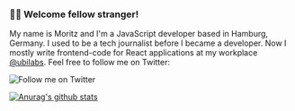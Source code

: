 ### 🙋🏻 Welcome fellow stranger!

My name is Moritz and I'm a JavaScript developer based in Hamburg, Germany. I used to be a tech journalist before I became a developer. Now I mostly write frontend-code for React applications at my workplace [@ubilabs](https://github.com/ubilabs). Feel free to follow me on Twitter:

![Follow me on Twitter](https://img.shields.io/twitter/follow/MoStueck?style=social)

[![Anurag's github stats](https://github-readme-stats.vercel.app/api?username=preya&show_icons=true)](https://github.com/anuraghazra/github-readme-stats)
